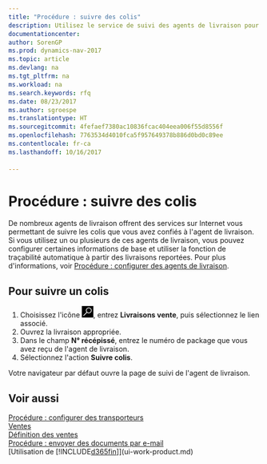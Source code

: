 ```yaml
---
title: "Procédure : suivre des colis"
description: Utilisez le service de suivi des agents de livraison pour voir la progression d'une livraison.
documentationcenter: 
author: SorenGP
ms.prod: dynamics-nav-2017
ms.topic: article
ms.devlang: na
ms.tgt_pltfrm: na
ms.workload: na
ms.search.keywords: rfq
ms.date: 08/23/2017
ms.author: sgroespe
ms.translationtype: HT
ms.sourcegitcommit: 4fefaef7380ac10836fcac404eea006f55d8556f
ms.openlocfilehash: 7763534d4010fca5f957649378b886d0bd0c89ee
ms.contentlocale: fr-ca
ms.lasthandoff: 10/16/2017

---
```

# <a name="how-to-track-packages"></a>Procédure : suivre des colis
De nombreux agents de livraison offrent des services sur Internet vous permettant de suivre les colis que vous avez confiés à l'agent de livraison. Si vous utilisez un ou plusieurs de ces agents de livraison, vous pouvez configurer certaines informations de base et utiliser la fonction de traçabilité automatique à partir des livraisons reportées. Pour plus d'informations, voir [Procédure : configurer des agents de livraison](sales-how-to-set-up-shipping-agents.md).

## <a name="to-track-a-package"></a>Pour suivre un colis
1. Choisissez l'icône ![Page ou rapport pour la recherche](media/ui-search/search_small.png "icône Page ou rapport pour la recherche"), entrez **Livraisons vente**, puis sélectionnez le lien associé.
2. Ouvrez la livraison appropriée.
3. Dans le champ **N° récépissé**, entrez le numéro de package que vous avez reçu de l'agent de livraison.
4. Sélectionnez l'action **Suivre colis**.

Votre navigateur par défaut ouvre la page de suivi de l'agent de livraison.

## <a name="see-also"></a>Voir aussi
[Procédure : configurer des transporteurs](sales-how-to-set-up-shipping-agents.md)  
[Ventes](sales-manage-sales.md)  
[Définition des ventes](sales-setup-sales.md)  
[Procédure : envoyer des documents par e-mail](ui-how-send-documents-email.md)  
[Utilisation de [!INCLUDE[d365fin](includes/d365fin_md.md)]](ui-work-product.md)

